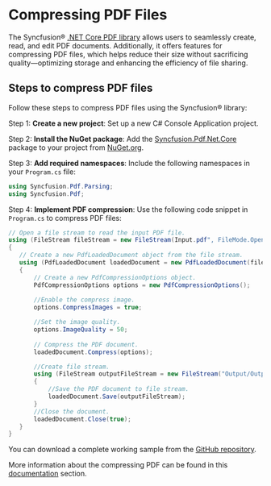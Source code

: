 # Compressing PDF Files

The Syncfusion&reg; [.NET Core PDF library](https://www.syncfusion.com/document-processing/pdf-framework/net-core/pdf-library) allows users to seamlessly create, read, and edit PDF documents. Additionally, it offers features for compressing PDF files, which helps reduce their size without sacrificing quality—optimizing storage and enhancing the efficiency of file sharing.

## Steps to compress PDF files

Follow these steps to compress PDF files using the Syncfusion&reg; library:

Step 1: **Create a new project**: Set up a new C# Console Application project.

Step 2: **Install the NuGet package**: Add the [Syncfusion.Pdf.Net.Core](https://www.nuget.org/packages/Syncfusion.Pdf.Net.Core/) package to your project from [NuGet.org](https://www.nuget.org/).

Step 3: **Add required namespaces**: Include the following namespaces in your `Program.cs` file:

   ```csharp
   using Syncfusion.Pdf.Parsing;
   using Syncfusion.Pdf;
   ```

Step 4: **Implement PDF compression**: Use the following code snippet in `Program.cs` to compress PDF files:

   ```csharp
  // Open a file stream to read the input PDF file.
  using (FileStream fileStream = new FileStream(Input.pdf", FileMode.Open, FileAccess.Read))
  { 
      // Create a new PdfLoadedDocument object from the file stream.
      using (PdfLoadedDocument loadedDocument = new PdfLoadedDocument(fileStream))
      { 
          // Create a new PdfCompressionOptions object.
          PdfCompressionOptions options = new PdfCompressionOptions(); 
        
          //Enable the compress image.
          options.CompressImages = true;

          //Set the image quality.
          options.ImageQuality = 50;
        
          // Compress the PDF document.
          loadedDocument.Compress(options);

          //Create file stream.
          using (FileStream outputFileStream = new FileStream("Output/Output.pdf", FileMode.Create, FileAccess.ReadWrite))
          {
              //Save the PDF document to file stream.
              loadedDocument.Save(outputFileStream);
          }
          //Close the document.
          loadedDocument.Close(true);
      }
  } 
   ```

You can download a complete working sample from the [GitHub repository](https://github.com/SyncfusionExamples/PDF-Examples/tree/master/Compression/Compress-the-existing-PDF-document).

More information about the compressing PDF can be found in this [documentation](https://help.syncfusion.com/document-processing/pdf/pdf-library/net/working-with-compression) section.